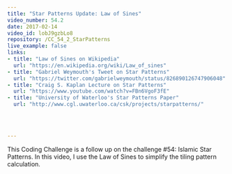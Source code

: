```yaml
---
title: "Star Patterns Update: Law of Sines"
video_number: 54.2
date: 2017-02-14
video_id: lobJ9gzbLo8
repository: /CC_54_2_StarPatterns
live_example: false
links:
- title: "Law of Sines on Wikipedia"  
  url: "https://en.wikipedia.org/wiki/Law_of_sines"
- title: "Gabriel Weymouth's Tweet on Star Patterns"  
  url: "https://twitter.com/gabrielweymouth/status/826890126747906048"
- title: "Craig S. Kaplan Lecture on Star Patterns"  
  url: "https://www.youtube.com/watch?v=FBn6VgoF3fE"
- title: "University of Waterloo's Star Patterns Paper"  
  url: "http://www.cgl.uwaterloo.ca/csk/projects/starpatterns/"
  


  
---
```


This Coding Challenge is a follow up on the challenge #54: Islamic Star Patterns. In this video, I use the Law of Sines to simplify the tiling pattern calculation.

